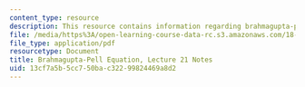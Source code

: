 ```yaml
---
content_type: resource
description: This resource contains information regarding brahmagupta-pell equation.
file: /media/https%3A/open-learning-course-data-rc.s3.amazonaws.com/18-781-theory-of-numbers-spring-2012/13cf7a5b5cc750bac32299824469a8d2_MIT18_781S12_lec21.pdf
file_type: application/pdf
resourcetype: Document
title: Brahmagupta-Pell Equation, Lecture 21 Notes
uid: 13cf7a5b-5cc7-50ba-c322-99824469a8d2
---
```

